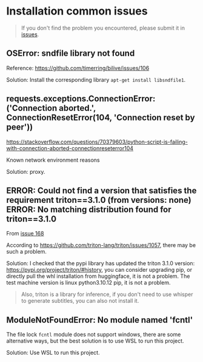 # Installation common issues

> If you don't find the problem you encountered, please submit it in [issues](https://github.com/timerring/bilive/issues/new/choose).

## OSError: sndfile library not found

Reference: https://github.com/timerring/bilive/issues/106

Solution: Install the corresponding library `apt-get install libsndfile1`.

## requests.exceptions.ConnectionError: ('Connection aborted.', ConnectionResetError(104, 'Connection reset by peer'))

https://stackoverflow.com/questions/70379603/python-script-is-failing-with-connection-aborted-connectionreseterror104

Known network environment reasons

Solution: proxy.

## ERROR: Could not find a version that satisfies the requirement triton==3.1.0 (from versions: none) ERROR: No matching distribution found for triton==3.1.0

From [issue 168](https://github.com/timerring/bilive/issues/168)

According to https://github.com/triton-lang/triton/issues/1057, there may be such a problem.

Solution: I checked that the pypi library has updated the triton 3.1.0 version: https://pypi.org/project/triton/#history, you can consider upgrading pip, or directly pull the whl installation from huggingface, it is not a problem. The test machine version is linux python3.10.12 pip, it is not a problem.

> Also, triton is a library for inference, if you don't need to use whisper to generate subtitles, you can also not install it.

## ModuleNotFoundError: No module named 'fcntl'

The file lock `fcntl` module does not support windows, there are some alternative ways, but the best solution is to use WSL to run this project.

Solution: Use WSL to run this project.